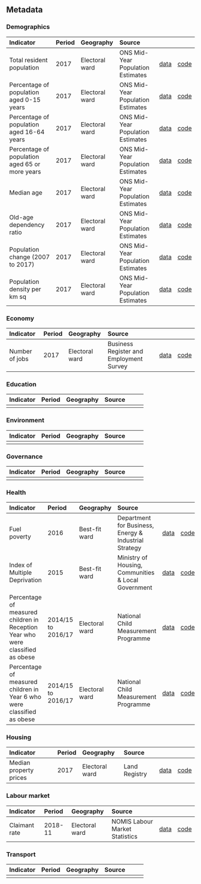 
## Metadata

### Demographics

| Indicator     | Period        | Geography     | Source        | &nbsp;        | &nbsp;         |
|:------------- |:------------- |:------------- |:------------- |:------------- | :------------- |
| Total resident population | 2017 | Electoral ward | ONS Mid-Year Population Estimates | [data](demographics/total_resident_population.csv) | [code](demographics/R/total_resident_population.R) |
| Percentage of population aged 0-15 years | 2017 | Electoral ward | ONS Mid-Year Population Estimates | [data](demographics/population_0-15_years.csv) | [code](demographics/R/population_0-15_years.R) |
| Percentage of population aged 16-64 years | 2017 | Electoral ward | ONS Mid-Year Population Estimates | [data](demographics/population_16-64_years.csv) | [code](demographics/R/population_16-64_years.R) |
| Percentage of population aged 65 or more years | 2017 | Electoral ward | ONS Mid-Year Population Estimates | [data](demographics/population_65_or_more_years.csv) | [code](demographics/R/population_65_or_more_years.R) |
| Median age | 2017 | Electoral ward | ONS Mid-Year Population Estimates | [data](demographics/median_age.csv) | [code](demographics/R/median_age.R) |
| Old-age dependency ratio | 2017 | Electoral ward | ONS Mid-Year Population Estimates | [data](demographics/old_age_dependency_ratio.csv) | [code](demographics/R/old_age_dependency_ratio.R) |
| Population change (2007 to 2017) | 2017 | Electoral ward | ONS Mid-Year Population Estimates | [data](demographics/population_change.csv) | [code](demographics/R/population_change.R) |
| Population density per km sq | 2017 | Electoral ward | ONS Mid-Year Population Estimates | [data](demographics/population_density.csv) | [code](demographics/R/population_density.R) |

### Economy

| Indicator     | Period        | Geography     | Source        | &nbsp;        | &nbsp;         |
|:------------- |:------------- |:------------- |:------------- |:------------- | :------------- |
| Number of jobs | 2017 | Electoral ward | Business Register and Employment Survey | [data](economy/number_of_jobs.csv) | [code](economy/R/number_of_jobs.R)  |

### Education

| Indicator     | Period        | Geography     | Source        | &nbsp;        | &nbsp;         |
|:------------- |:------------- |:------------- |:------------- |:------------- | :------------- |
|  |  |  |  |  |  |  |

### Environment

| Indicator     | Period        | Geography     | Source        | &nbsp;        | &nbsp;         |
|:------------- |:------------- |:------------- |:------------- |:------------- | :------------- |
|  |  |  |  |  |  |  |

### Governance

| Indicator     | Period        | Geography     | Source        | &nbsp;        | &nbsp;         |
|:------------- |:------------- |:------------- |:------------- |:------------- | :------------- |
|  |  |  |  |  |  |  |

### Health

| Indicator     | Period        | Geography       | Source      | &nbsp;        | &nbsp;         |
|:------------- |:------------- |:------------- |:------------- |:------------- | :------------- |
| Fuel poverty | 2016 | Best-fit ward | Department for Business, Energy & Industrial Strategy | [data](health/fuel_poverty.csv) | [code](health/R/fuel_poverty.R) |
| Index of Multiple Deprivation | 2015 | Best-fit ward | Ministry of Housing, Communities & Local Government | [data](health/index_of_multiple_deprivation.csv) | [code](health/R/index_of_multiple_deprivation.R) |
| Percentage of measured children in Reception Year who were classified as obese | 2014/15 to 2016/17 | Electoral ward | National Child Measurement Programme | [data](health/obese_children_reception.csv) | [code](health/R/obese_children_reception.R) |
| Percentage of measured children in Year 6 who were classified as obese | 2014/15 to 2016/17 | Electoral ward | National Child Measurement Programme | [data](health/obese_children_year_6.csv) | [code](health/R/obese_children_year_6.R) |

### Housing

| Indicator     | Period        | Geography       | Source      | &nbsp;        | &nbsp;         |
|:------------- |:------------- |:------------- |:------------- |:------------- | :------------- |
| Median property prices | 2017 | Electoral ward | Land Registry |  [data](housing/median_property_prices.csv) | [code](housing/R/median_property_prices.R) |

### Labour market

| Indicator     | Period        | Geography     | Source        | &nbsp;        | &nbsp;         |
|:------------- |:------------- |:------------- |:------------- |:------------- | :------------- |
| Claimant rate | 2018-11 | Electoral ward | NOMIS Labour Market Statistics | [data](labour_market/claimant_rate.csv) |  [code](labour_market/R/claimant_rate.R)  |

### Transport

| Indicator     | Period        | Geography     | Source        | &nbsp;        | &nbsp;         |
|:------------- |:------------- |:------------- |:------------- |:------------- | :------------- |
|  |  |  |  |  |  |  |
